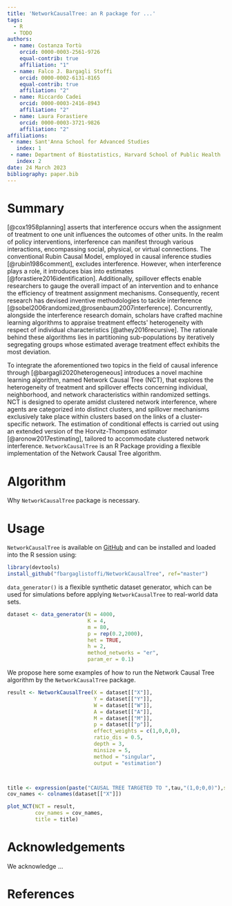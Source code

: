 ```yaml
---
title: 'NetworkCausalTree: an R package for ...'
tags:
  - R
  - TODO
authors:
  - name: Costanza Tortù
    orcid: 0000-0003-2561-9726
    equal-contrib: true
    affiliation: "1"
  - name: Falco J. Bargagli Stoffi
    orcid: 0000-0002-6131-8165
    equal-contrib: true
    affiliation: "2"
  - name: Riccardo Cadei
    orcid: 0000-0003-2416-8943
    affiliation: "2"
  - name: Laura Forastiere
    orcid: 0000-0003-3721-9826
    affiliation: "2"
affiliations:
 - name: Sant'Anna School for Advanced Studies
   index: 1
 - name: Department of Biostatistics, Harvard School of Public Health
   index: 2
date: 24 March 2023
bibliography: paper.bib
---
```


# Summary

[@cox1958planning] asserts that interference occurs when the assignment of treatment to one unit influences the outcomes of other units. In the realm of policy interventions, interference can manifest through various interactions, encompassing social, physical, or virtual connections. The conventional Rubin Causal Model, employed in causal inference studies [@rubin1986comment], excludes interference. However, when interference plays a role, it introduces bias into estimates [@forastiere2016identification]. Additionally, spillover effects enable researchers to gauge the overall impact of an intervention and to enhance the efficiency of treatment assignment mechanisms. Consequently, recent research has devised inventive methodologies to tackle interference [@sobel2006randomized,@rosenbaum2007interference].
Concurrently, alongside the interference research domain, scholars have crafted machine learning algorithms to appraise treatment effects' heterogeneity with respect of individual characteristics [@athey2016recursive]. The rationale behind these algorithms lies in partitioning sub-populations by iteratively segregating groups whose estimated average treatment effect exhibits the most deviation.

To integrate the aforementioned two topics in the field of causal inference through [@bargagli2020heterogeneous] introduces a novel machine learning algorithm, named Network Causal Tree (NCT), that explores the heterogeneity of treatment and spillover effects concerning individual, neighborhood, and network characteristics within randomized settings. NCT is designed to operate amidst clustered network interference, where agents are categorized into distinct clusters, and spillover mechanisms exclusively take place within clusters based on the links of a cluster-specific network. The estimation of conditional effects is carried out using an extended version of the Horvitz-Thompson estimator [@aronow2017estimating], tailored to accommodate clustered network interference. `NetworkCausalTree` is an R Package providing a flexible implementation of the Network Causal Tree algorithm.


# Algorithm

Why `NetworkCausalTree` package is necessary.

# Usage

`NetworkCausalTree` is available on [GitHub](https://github.com/fbargaglistoffi/NetworkCausalTree) and can be installed and loaded into the R session
using:



```r
library(devtools)
install_github("fbargaglistoffi/NetworkCausalTree", ref="master")
```

`data_generator()` is a flexible synthetic dataset generator, which can be used for simulations before applying `NetworkCausalTree` to real-world  data sets. 

```r
dataset <- data_generator(N = 4000, 
                          K = 4,
                          m = 80, 
                          p = rep(0.2,2000), 
                          het = TRUE, 
                          h = 2, 
                          method_networks = "er", 
                          param_er = 0.1)
```

We propose here some examples of how to run the Network Causal Tree algorithm by the `NetworkCausalTree` package.


```r
result <- NetworkCausalTree(X = dataset[["X"]],
                            Y = dataset[["Y"]],
                            W = dataset[["W"]], 
                            A = dataset[["A"]],
                            M = dataset[["M"]],
                            p = dataset[["p"]], 
                            effect_weights = c(1,0,0,0),
                            ratio_dis = 0.5,
                            depth = 3,
                            minsize = 5, 
                            method = "singular",
                            output = "estimation")
```

```r


title <- expression(paste("CAUSAL TREE TARGETED TO ",tau,"(1,0;0,0)"),sep="")
cov_names <- colnames(dataset[["X"]])

plot_NCT(NCT = result, 
         cov_names = cov_names,
         title = title)
```


# Acknowledgements

We acknowledge ...

# References
